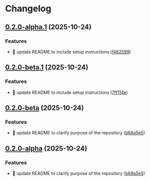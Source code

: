 # Changelog

## [0.2.0-alpha.1](https://github.com/kevinah95/poc-release-please-alpha-beta/compare/v0.2.0-alpha...v0.2.0-alpha.1) (2025-10-24)


### Features

* :memo: update README to include setup instructions ([f482599](https://github.com/kevinah95/poc-release-please-alpha-beta/commit/f482599ab8752a25a98008534ee6a67e82cc0c66))

## [0.2.0-beta.1](https://github.com/kevinah95/poc-release-please-alpha-beta/compare/v0.2.0-beta...v0.2.0-beta.1) (2025-10-24)


### Features

* :memo: update README to include setup instructions ([7ff114e](https://github.com/kevinah95/poc-release-please-alpha-beta/commit/7ff114e08aafe9c204ca10ee6359e906afe1dff7))

## [0.2.0-beta](https://github.com/kevinah95/poc-release-please-alpha-beta/compare/v0.1.0...v0.2.0-beta) (2025-10-24)


### Features

* :memo: update README to clarify purpose of the repository ([b68a5e5](https://github.com/kevinah95/poc-release-please-alpha-beta/commit/b68a5e5287c6cbf73000ea9516d6abbafcdc4fae))

## [0.2.0-alpha](https://github.com/kevinah95/poc-release-please-alpha-beta/compare/v0.1.0...v0.2.0-alpha) (2025-10-24)


### Features

* :memo: update README to clarify purpose of the repository ([b68a5e5](https://github.com/kevinah95/poc-release-please-alpha-beta/commit/b68a5e5287c6cbf73000ea9516d6abbafcdc4fae))
